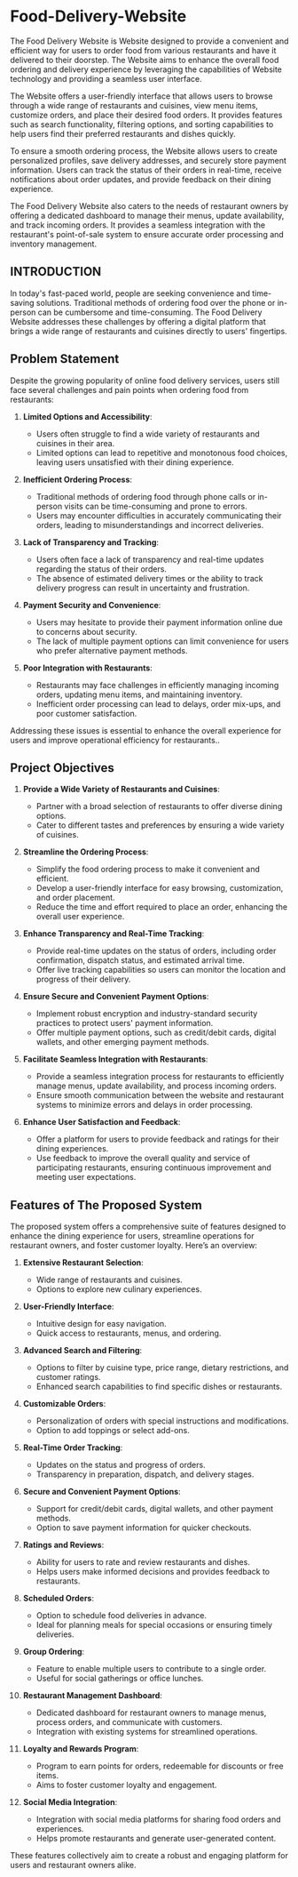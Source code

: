 # Food-Delivery-Website
The Food Delivery Website is Website designed to provide a convenient and efficient way for
users to order food from various restaurants and have it delivered to their doorstep. The Website
aims to enhance the overall food ordering and delivery experience by leveraging the capabilities
of Website technology and providing a seamless user interface.

The Website offers a user-friendly interface that allows users to browse through a wide range of
restaurants and cuisines, view menu items, customize orders, and place their desired food orders.
It provides features such as search functionality, filtering options, and sorting capabilities to help
users find their preferred restaurants and dishes quickly.

To ensure a smooth ordering process, the Website allows users to create personalized profiles,
save delivery addresses, and securely store payment information. Users can track the status of
their orders in real-time, receive notifications about order updates, and provide feedback on their
dining experience.

The Food Delivery Website also caters to the needs of restaurant owners by offering a dedicated
dashboard to manage their menus, update availability, and track incoming orders. It provides a
seamless integration with the restaurant's point-of-sale system to ensure accurate order processing
and inventory management.


## INTRODUCTION

In today's fast-paced world, people are seeking convenience and time-saving solutions. Traditional
methods of ordering food over the phone or in-person can be cumbersome and time-consuming. The
Food Delivery Website addresses these challenges by offering a digital platform that brings a wide
range of restaurants and cuisines directly to users' fingertips.


## Problem Statement

Despite the growing popularity of online food delivery services, users still face several challenges and pain points when ordering food from restaurants:

1. **Limited Options and Accessibility**:
   - Users often struggle to find a wide variety of restaurants and cuisines in their area.
   - Limited options can lead to repetitive and monotonous food choices, leaving users unsatisfied with their dining experience.

2. **Inefficient Ordering Process**:
   - Traditional methods of ordering food through phone calls or in-person visits can be time-consuming and prone to errors.
   - Users may encounter difficulties in accurately communicating their orders, leading to misunderstandings and incorrect deliveries.

3. **Lack of Transparency and Tracking**:
   - Users often face a lack of transparency and real-time updates regarding the status of their orders.
   - The absence of estimated delivery times or the ability to track delivery progress can result in uncertainty and frustration.

4. **Payment Security and Convenience**:
   - Users may hesitate to provide their payment information online due to concerns about security.
   - The lack of multiple payment options can limit convenience for users who prefer alternative payment methods.

5. **Poor Integration with Restaurants**:
   - Restaurants may face challenges in efficiently managing incoming orders, updating menu items, and maintaining inventory.
   - Inefficient order processing can lead to delays, order mix-ups, and poor customer satisfaction.

Addressing these issues is essential to enhance the overall experience for users and improve operational efficiency for restaurants..

## Project Objectives

1. **Provide a Wide Variety of Restaurants and Cuisines**:
   - Partner with a broad selection of restaurants to offer diverse dining options.
   - Cater to different tastes and preferences by ensuring a wide variety of cuisines.

2. **Streamline the Ordering Process**:
   - Simplify the food ordering process to make it convenient and efficient.
   - Develop a user-friendly interface for easy browsing, customization, and order placement.
   - Reduce the time and effort required to place an order, enhancing the overall user experience.

3. **Enhance Transparency and Real-Time Tracking**:
   - Provide real-time updates on the status of orders, including order confirmation, dispatch status, and estimated arrival time.
   - Offer live tracking capabilities so users can monitor the location and progress of their delivery.

4. **Ensure Secure and Convenient Payment Options**:
   - Implement robust encryption and industry-standard security practices to protect users' payment information.
   - Offer multiple payment options, such as credit/debit cards, digital wallets, and other emerging payment methods.

5. **Facilitate Seamless Integration with Restaurants**:
   - Provide a seamless integration process for restaurants to efficiently manage menus, update availability, and process incoming orders.
   - Ensure smooth communication between the website and restaurant systems to minimize errors and delays in order processing.

6. **Enhance User Satisfaction and Feedback**:
   - Offer a platform for users to provide feedback and ratings for their dining experiences.
   - Use feedback to improve the overall quality and service of participating restaurants, ensuring continuous improvement and meeting user expectations.

## Features of The Proposed System
The proposed system offers a comprehensive suite of features designed to enhance the dining experience for users, streamline operations for restaurant owners, and foster customer loyalty. Here’s an overview:

1. **Extensive Restaurant Selection**:
   - Wide range of restaurants and cuisines.
   - Options to explore new culinary experiences.
   
2. **User-Friendly Interface**:
   - Intuitive design for easy navigation.
   - Quick access to restaurants, menus, and ordering.

3. **Advanced Search and Filtering**:
   - Options to filter by cuisine type, price range, dietary restrictions, and customer ratings.
   - Enhanced search capabilities to find specific dishes or restaurants.

4. **Customizable Orders**:
   - Personalization of orders with special instructions and modifications.
   - Option to add toppings or select add-ons.

5. **Real-Time Order Tracking**:
   - Updates on the status and progress of orders.
   - Transparency in preparation, dispatch, and delivery stages.

6. **Secure and Convenient Payment Options**:
   - Support for credit/debit cards, digital wallets, and other payment methods.
   - Option to save payment information for quicker checkouts.

7. **Ratings and Reviews**:
   - Ability for users to rate and review restaurants and dishes.
   - Helps users make informed decisions and provides feedback to restaurants.

8. **Scheduled Orders**:
   - Option to schedule food deliveries in advance.
   - Ideal for planning meals for special occasions or ensuring timely deliveries.

9. **Group Ordering**:
   - Feature to enable multiple users to contribute to a single order.
   - Useful for social gatherings or office lunches.

10. **Restaurant Management Dashboard**:
    - Dedicated dashboard for restaurant owners to manage menus, process orders, and communicate with customers.
    - Integration with existing systems for streamlined operations.

11. **Loyalty and Rewards Program**:
    - Program to earn points for orders, redeemable for discounts or free items.
    - Aims to foster customer loyalty and engagement.

12. **Social Media Integration**:
    - Integration with social media platforms for sharing food orders and experiences.
    - Helps promote restaurants and generate user-generated content.

These features collectively aim to create a robust and engaging platform for users and restaurant owners alike.
